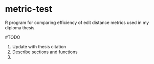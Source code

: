 # metric-test
R program for comparing efficiency of edit distance metrics used in my diploma thesis. 


#TODO
1) Update with thesis citation
2) Describe sections and functions
3) 
